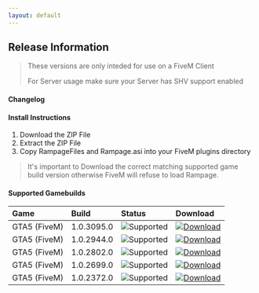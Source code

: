 ```yaml
---
layout: default
---
```


## Release Information

> These versions are only inteded for use on a FiveM Client
>
> For Server usage make sure your Server has SHV support enabled

#### Changelog


#### Install Instructions

1.  Download the ZIP File
2.  Extract the ZIP File
3.  Copy RampageFiles and Rampage.asi into your FiveM plugins directory

> It's important to Download the correct matching supported game build version otherwise FiveM will refuse to load Rampage.

#### Supported Gamebuilds

| Game         | Build             | Status| Download |
|:-------------|:------------------|:------|:---------|
| GTA5 (FiveM) | 1.0.3095.0        | ![Supported](https://img.shields.io/badge/Supported-brightgreen)  | [![Download](https://img.shields.io/badge/Download-white)]() |
| GTA5 (FiveM) | 1.0.2944.0        | ![Supported](https://img.shields.io/badge/Supported-brightgreen)  | [![Download](https://img.shields.io/badge/Download-white)](https://github.com/rampage-trainer/rdr2beta/raw/main/archive/RampageFiveMb2944.zip) |
| GTA5 (FiveM) | 1.0.2802.0        | ![Supported](https://img.shields.io/badge/Supported-brightgreen)  | [![Download](https://img.shields.io/badge/Download-white)](https://github.com/rampage-trainer/rdr2beta/raw/main/archive/RampageFiveMb2802.zip) |
| GTA5 (FiveM) | 1.0.2699.0        | ![Supported](https://img.shields.io/badge/Supported-brightgreen)  | [![Download](https://img.shields.io/badge/Download-white)](https://github.com/rampage-trainer/rdr2beta/raw/main/archive/RampageFiveMb2699.zip) |
| GTA5 (FiveM) | 1.0.2372.0        | ![Supported](https://img.shields.io/badge/Supported-brightgreen)  | [![Download](https://img.shields.io/badge/Download-white)](https://github.com/rampage-trainer/rdr2beta/raw/main/archive/RampageFiveMb2372.zip) |
